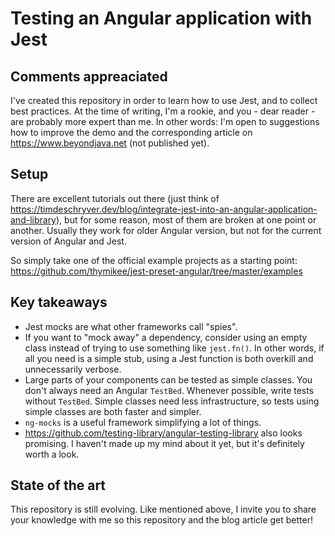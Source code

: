 # Testing an Angular application with Jest

## Comments appreaciated

I've created this repository in order to learn how to use Jest, and to collect best practices. At the time of writing, I'm a rookie, and you - dear reader - are probably more expert than me. In other words: I'm open to suggestions how to improve the demo and the corresponding article on https://www.beyondjava.net (not published yet).

## Setup

There are excellent tutorials out there (just think of https://timdeschryver.dev/blog/integrate-jest-into-an-angular-application-and-library), but for some reason, most of them are broken at one point or another. 
Usually they work for older Angular version, but not for the current version of Angular and Jest.

So simply take one of the official example projects as a starting point: https://github.com/thymikee/jest-preset-angular/tree/master/examples

## Key takeaways

- Jest mocks are what other frameworks call "spies".
- If you want to "mock away" a dependency, consider using an empty class instead of trying to use something like `jest.fn()`. In other words, if all you need is a simple stub, using a Jest function is both overkill and unnecessarily verbose.
- Large parts of your components can be tested as simple classes. You don't always need an Angular `TestBed`. Whenever possible, write tests without `TestBed`. Simple classes need less infrastructure, so tests using simple classes are both faster and simpler.
- `ng-mocks` is a useful framework simplifying a lot of things.
- https://github.com/testing-library/angular-testing-library also looks promising. I haven't made up my mind about it yet, but it's definitely worth a look.

## State of the art
This repository is still evolving. Like mentioned above, I invite you to share your knowledge with me so this repository and the blog article get better!
